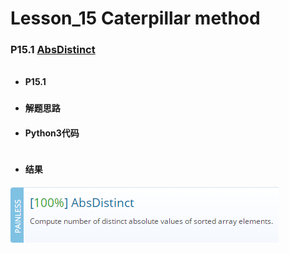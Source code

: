 # Lesson_15 Caterpillar method 

### P15.1 [AbsDistinct](https://app.codility.com/programmers/lessons/15-caterpillar_method/abs_distinct/) 

######  

* #### P15.1  

##### 

 
* #### 解题思路


* #### Python3代码

```

```

* #### 结果

![image](https://github.com/Anfany/Codility-Lessons-By-Python3/blob/master/L15_Caterpillar%20method/15.1.png)
